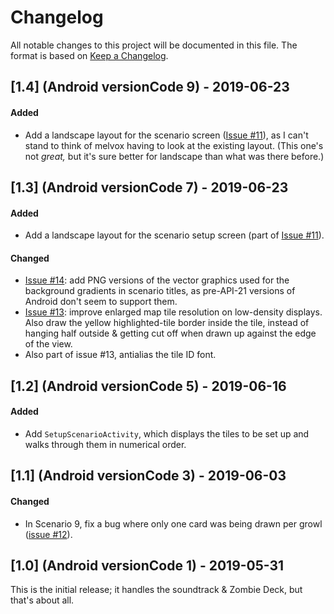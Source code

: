 # Changelog

All notable changes to this project will be documented in this file.  The
format is based on [Keep a Changelog](http://keepachangelog.com/en/1.0.0/).

## [1.4] (Android versionCode 9) - 2019-06-23
#### Added
- Add a landscape layout for the scenario screen
  ([Issue #11](https://github.com/kuhrusty/z15/issues/11)), as I can't
  stand to think of melvox having to look at the existing layout.
  (This one's not *great,* but it's sure better for landscape than what
  was there before.)


## [1.3] (Android versionCode 7) - 2019-06-23
#### Added
- Add a landscape layout for the scenario setup screen (part of
  [Issue #11](https://github.com/kuhrusty/z15/issues/11)).

#### Changed
- [Issue #14](https://github.com/kuhrusty/z15/issues/14): add PNG
  versions of the vector graphics used for the background gradients in
  scenario titles, as pre-API-21 versions of Android don't seem to
  support them.
- [Issue #13](https://github.com/kuhrusty/z15/issues/13): improve
  enlarged map tile resolution on low-density displays.  Also draw the
  yellow highlighted-tile border inside the tile, instead of hanging
  half outside & getting cut off when drawn up against the edge of the
  view.
- Also part of issue #13, antialias the tile ID font.


## [1.2] (Android versionCode 5) - 2019-06-16
#### Added
- Add `SetupScenarioActivity`, which displays the tiles to be set up and
  walks through them in numerical order.


## [1.1] (Android versionCode 3) - 2019-06-03
#### Changed
- In Scenario 9, fix a bug where only one card was being drawn per growl
  ([issue #12](https://github.com/kuhrusty/z15/issues/12)).


## [1.0] (Android versionCode 1) - 2019-05-31

This is the initial release; it handles the soundtrack & Zombie Deck,
but that's about all.
